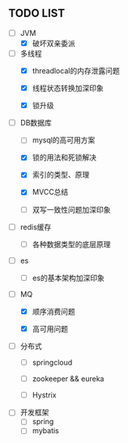 
## TODO LIST

- [ ] JVM
  - [x] 破坏双亲委派

- [ ] 多线程
  - [x] threadlocal的内存泄露问题
  - [x] 线程状态转换加深印象
  - [x] 锁升级


- [ ] DB数据库
  - [ ] mysql的高可用方案
  - [x] 锁的用法和死锁解决
  - [x] 索引的类型、原理
  - [x] MVCC总结
  - [ ] 双写一致性问题加深印象


- [ ] redis缓存
  - [ ] 各种数据类型的底层原理


- [ ] es
  - [ ] es的基本架构加深印象


- [ ] MQ
  - [x] 顺序消费问题
  - [x] 高可用问题
 

- [ ] 分布式
  - [ ] springcloud
  - [ ] zookeeper && eureka
  - [ ] Hystrix


- [ ] 开发框架
  - [ ] spring
  - [ ] mybatis